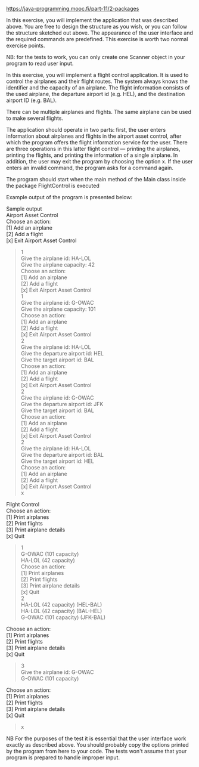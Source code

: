 https://java-programming.mooc.fi/part-11/2-packages

In this exercise, you will implement the application that was described above. You are free to design the structure as you wish, or you can follow the structure sketched out above. The appearance of the user interface and the required commands are predefined. This exercise is worth two normal exercise points.

NB: for the tests to work, you can only create one Scanner object in your program to read user input.

In this exercise, you will implement a flight control application. It is used to control the airplanes and their flight routes. The system always knows the identifier and the capacity of an airplane. The flight information consists of the used airplane, the departure airport id (e.g. HEL), and the destination airport ID (e.g. BAL).

There can be multiple airplanes and flights. The same airplane can be used to make several flights.

The application should operate in two parts: first, the user enters information about airplanes and flights in the airport asset control, after which the program offers the flight information service for the user. There are three operations in this latter flight control — printing the airplanes, printing the flights, and printing the information of a single airplane. In addition, the user may exit the program by choosing the option x. If the user enters an invalid command, the program asks for a command again.

The program should start when the main method of the Main class inside the package FlightControl is executed

Example output of the program is presented below:

Sample output </br>
Airport Asset Control </br>
Choose an action: </br>
[1] Add an airplane </br>
[2] Add a flight </br>
[x] Exit Airport Asset Control </br>
> 1 </br>
Give the airplane id: HA-LOL </br>
Give the airplane capacity: 42 </br>
Choose an action: </br>
[1] Add an airplane </br>
[2] Add a flight </br>
[x] Exit Airport Asset Control </br>
> 1 </br>
Give the airplane id: G-OWAC </br>
Give the airplane capacity: 101 </br>
Choose an action: </br>
[1] Add an airplane </br>
[2] Add a flight </br>
[x] Exit Airport Asset Control </br>
> 2 </br>
Give the airplane id: HA-LOL </br>
Give the departure airport id: HEL </br>
Give the target airport id: BAL </br>
Choose an action: </br>
[1] Add an airplane </br>
[2] Add a flight </br>
[x] Exit Airport Asset Control </br>
> 2 </br>
Give the airplane id: G-OWAC </br>
Give the departure airport id: JFK </br>
Give the target airport id: BAL </br>
Choose an action: </br>
[1] Add an airplane </br>
[2] Add a flight </br>
[x] Exit Airport Asset Control </br>
> 2 </br>
Give the airplane id: HA-LOL </br>
Give the departure airport id: BAL </br>
Give the target airport id: HEL </br>
Choose an action: </br>
[1] Add an airplane </br>
[2] Add a flight </br>
[x] Exit Airport Asset Control </br> 
> x </br>

Flight Control </br>
Choose an action: </br>
[1] Print airplanes </br>
[2] Print flights </br>
[3] Print airplane details </br>
[x] Quit </br>
> 1 </br>
G-OWAC (101 capacity) </br>
HA-LOL (42 capacity) </br>
Choose an action: </br>
[1] Print airplanes </br>
[2] Print flights </br>
[3] Print airplane details </br>
[x] Quit </br>
> 2 </br>
HA-LOL (42 capacity) (HEL-BAL) </br>
HA-LOL (42 capacity) (BAL-HEL) </br>
G-OWAC (101 capacity) (JFK-BAL) </br>

Choose an action: </br>
[1] Print airplanes </br>
[2] Print flights </br>
[3] Print airplane details </br>
[x] Quit </br>
> 3 </br>
Give the airplane id: G-OWAC </br>
G-OWAC (101 capacity) </br>

Choose an action: </br>
[1] Print airplanes </br>
[2] Print flights </br>
[3] Print airplane details </br>
[x] Quit </br>
> x </br>

NB For the purposes of the test it is essential that the user interface work exactly as described above. You should probably copy the options printed by the program from here to your code. The tests won't assume that your program is prepared to handle improper input.
